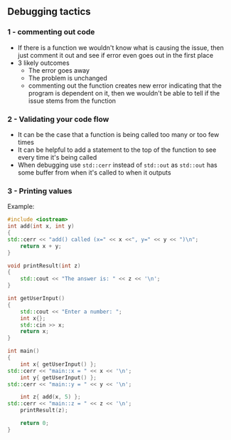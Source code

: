 ## Debugging tactics
### 1 - commenting out code
- If there is a function we wouldn't know what is causing the issue, then just comment it out and see if error even goes out in the first place
- 3 likely outcomes
	- The error goes away
	- The problem is unchanged
	- commenting out the function creates new error indicating that the program is dependent on it, then we wouldn't be able to tell if the issue stems from the function
### 2 - Validating your code flow
- It can be the case that a function is being called too many or too few times
- It can be helpful to add a statement to the top of the function to see every time it's being called
- When debugging use `std::cerr` instead of `std::out` as `std::out` has some buffer from when it's called to when it outputs
### 3 - Printing values
Example:
``` cpp 
#include <iostream>
int add(int x, int y)
{
std::cerr << "add() called (x=" << x <<", y=" << y << ")\n";
	return x + y;
}

void printResult(int z)
{
	std::cout << "The answer is: " << z << '\n';
}

int getUserInput()
{
	std::cout << "Enter a number: ";
	int x{};
	std::cin >> x;
	return x;
}

int main()
{
	int x{ getUserInput() };
std::cerr << "main::x = " << x << '\n';
	int y{ getUserInput() };
std::cerr << "main::y = " << y << '\n';

	int z{ add(x, 5) };
std::cerr << "main::z = " << z << '\n';
	printResult(z);

	return 0;
}
```

